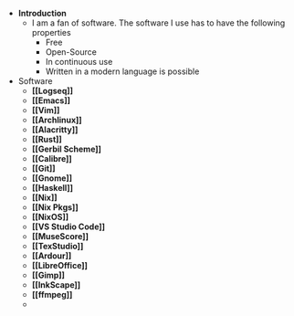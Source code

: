 - **Introduction**
	- I am a fan of software. The software I use has to have the following properties
		- Free
		- Open-Source
		- In continuous use
		- Written in a modern language is possible
- Software
	- **[[Logseq]]**
	- **[[Emacs]]**
	- **[[Vim]]**
	- **[[Archlinux]]**
	- **[[Alacritty]]**
	- **[[Rust]]**
	- **[[Gerbil Scheme]]**
	- **[[Calibre]]**
	- **[[Git]]**
	- **[[Gnome]]**
	- **[[Haskell]]**
	- **[[Nix]]**
	- **[[Nix Pkgs]]**
	- **[[NixOS]]**
	- **[[VS Studio Code]]**
	- **[[MuseScore]]**
	- **[[TexStudio]]**
	- **[[Ardour]]**
	- **[[LibreOffice]]**
	- **[[Gimp]]**
	- **[[InkScape]]**
	- **[[ffmpeg]]**
	-